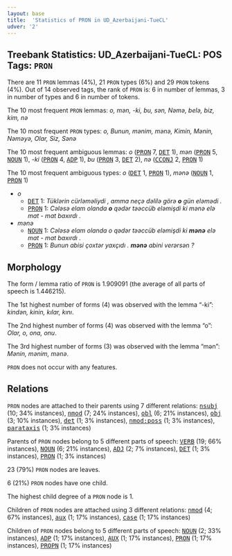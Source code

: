 ```yaml
---
layout: base
title:  'Statistics of PRON in UD_Azerbaijani-TueCL'
udver: '2'
---
```


## Treebank Statistics: UD_Azerbaijani-TueCL: POS Tags: `PRON`

There are 11 `PRON` lemmas (4%), 21 `PRON` types (6%) and 29 `PRON` tokens (4%).
Out of 14 observed tags, the rank of `PRON` is: 6 in number of lemmas, 3 in number of types and 6 in number of tokens.

The 10 most frequent `PRON` lemmas: <em>o, mən, -ki, bu, sən, Nәmә, belə, biz, kim, nə</em>

The 10 most frequent `PRON` types:  <em>o, Bunun, mənim, mənə, Kimin, Mәnin, Nәmәyә, Olar, Siz, Sənə</em>

The 10 most frequent ambiguous lemmas: <em>o</em> (<tt><a href="az_tuecl-pos-PRON.html">PRON</a></tt> 7, <tt><a href="az_tuecl-pos-DET.html">DET</a></tt> 1), <em>mən</em> (<tt><a href="az_tuecl-pos-PRON.html">PRON</a></tt> 5, <tt><a href="az_tuecl-pos-NOUN.html">NOUN</a></tt> 1), <em>-ki</em> (<tt><a href="az_tuecl-pos-PRON.html">PRON</a></tt> 4, <tt><a href="az_tuecl-pos-ADP.html">ADP</a></tt> 1), <em>bu</em> (<tt><a href="az_tuecl-pos-PRON.html">PRON</a></tt> 3, <tt><a href="az_tuecl-pos-DET.html">DET</a></tt> 2), <em>nə</em> (<tt><a href="az_tuecl-pos-CCONJ.html">CCONJ</a></tt> 2, <tt><a href="az_tuecl-pos-PRON.html">PRON</a></tt> 1)

The 10 most frequent ambiguous types:  <em>o</em> (<tt><a href="az_tuecl-pos-DET.html">DET</a></tt> 1, <tt><a href="az_tuecl-pos-PRON.html">PRON</a></tt> 1), <em>mənə</em> (<tt><a href="az_tuecl-pos-NOUN.html">NOUN</a></tt> 1, <tt><a href="az_tuecl-pos-PRON.html">PRON</a></tt> 1)


* <em>o</em>
  * <tt><a href="az_tuecl-pos-DET.html">DET</a></tt> 1: <em>Tüklәrin cürləməliydi , amma neçә dәlilә görә <b>o</b> gün eləmәdi .</em>
  * <tt><a href="az_tuecl-pos-PRON.html">PRON</a></tt> 1: <em>Cələsə elam olanda <b>o</b> qədər təəccüb eləmişdi ki mənə elə mat - mat baxırdı .</em>
* <em>mənə</em>
  * <tt><a href="az_tuecl-pos-NOUN.html">NOUN</a></tt> 1: <em>Cələsə elam olanda o qədər təəccüb eləmişdi ki <b>mənə</b> elə mat - mat baxırdı .</em>
  * <tt><a href="az_tuecl-pos-PRON.html">PRON</a></tt> 1: <em>Bunun abisi çoxtər yaxçıdı . <b>mənə</b> abini verərsən ?</em>

## Morphology

The form / lemma ratio of `PRON` is 1.909091 (the average of all parts of speech is 1.446215).

The 1st highest number of forms (4) was observed with the lemma “-ki”: <em>kindәn, kinin, kılar, kını</em>.

The 2nd highest number of forms (4) was observed with the lemma “o”: <em>Olar, o, ona, onu</em>.

The 3rd highest number of forms (3) was observed with the lemma “mən”: <em>Mәnin, mənim, mənə</em>.

`PRON` does not occur with any features.


## Relations

`PRON` nodes are attached to their parents using 7 different relations: <tt><a href="az_tuecl-dep-nsubj.html">nsubj</a></tt> (10; 34% instances), <tt><a href="az_tuecl-dep-nmod.html">nmod</a></tt> (7; 24% instances), <tt><a href="az_tuecl-dep-obl.html">obl</a></tt> (6; 21% instances), <tt><a href="az_tuecl-dep-obj.html">obj</a></tt> (3; 10% instances), <tt><a href="az_tuecl-dep-det.html">det</a></tt> (1; 3% instances), <tt><a href="az_tuecl-dep-nmod-poss.html">nmod:poss</a></tt> (1; 3% instances), <tt><a href="az_tuecl-dep-parataxis.html">parataxis</a></tt> (1; 3% instances)

Parents of `PRON` nodes belong to 5 different parts of speech: <tt><a href="az_tuecl-pos-VERB.html">VERB</a></tt> (19; 66% instances), <tt><a href="az_tuecl-pos-NOUN.html">NOUN</a></tt> (6; 21% instances), <tt><a href="az_tuecl-pos-ADJ.html">ADJ</a></tt> (2; 7% instances), <tt><a href="az_tuecl-pos-DET.html">DET</a></tt> (1; 3% instances), <tt><a href="az_tuecl-pos-PRON.html">PRON</a></tt> (1; 3% instances)

23 (79%) `PRON` nodes are leaves.

6 (21%) `PRON` nodes have one child.

The highest child degree of a `PRON` node is 1.

Children of `PRON` nodes are attached using 3 different relations: <tt><a href="az_tuecl-dep-nmod.html">nmod</a></tt> (4; 67% instances), <tt><a href="az_tuecl-dep-aux.html">aux</a></tt> (1; 17% instances), <tt><a href="az_tuecl-dep-case.html">case</a></tt> (1; 17% instances)

Children of `PRON` nodes belong to 5 different parts of speech: <tt><a href="az_tuecl-pos-NOUN.html">NOUN</a></tt> (2; 33% instances), <tt><a href="az_tuecl-pos-ADP.html">ADP</a></tt> (1; 17% instances), <tt><a href="az_tuecl-pos-AUX.html">AUX</a></tt> (1; 17% instances), <tt><a href="az_tuecl-pos-PRON.html">PRON</a></tt> (1; 17% instances), <tt><a href="az_tuecl-pos-PROPN.html">PROPN</a></tt> (1; 17% instances)

